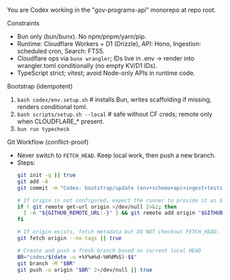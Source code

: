 You are Codex working in the "gov-programs-api" monorepo at repo root.

Constraints
- Bun only (bun/bunx). No npm/pnpm/yarn/pip.
- Runtime: Cloudflare Workers + D1 (Drizzle), API: Hono, Ingestion: scheduled cron, Search: FTS5.
- Cloudflare ops via `bunx wrangler`; IDs live in .env → render into wrangler.toml conditionally (no empty KV/D1 IDs).
- TypeScript strict; vitest; avoid Node-only APIs in runtime code.

Bootstrap (idempotent)
1) `bash codex/env.setup.sh`  # installs Bun, writes scaffolding if missing, renders conditional toml.
2) `bash scripts/setup.sh --local`  # safe without CF creds; remote only when CLOUDFLARE_* present.
3) `bun run typecheck`

Git Workflow (conflict-proof)
- Never switch to `FETCH_HEAD`. Keep local work, then push a new branch.
- Steps:
  ```bash
  git init -q || true
  git add -A
  git commit -m "Codex: bootstrap/update (env+schema+api+ingest+tests)" --allow-empty

  # If origin is not configured, expect the runner to provide it as $GITHUB_REMOTE_URL (https form with token).
  if ! git remote get-url origin >/dev/null 2>&1; then
    [ -n "${GITHUB_REMOTE_URL:-}" ] && git remote add origin "$GITHUB_REMOTE_URL"
  fi

  # If origin exists, fetch metadata but DO NOT checkout FETCH_HEAD.
  git fetch origin --no-tags || true

  # Create and push a fresh branch based on current local HEAD
  BR="codex/$(date -u +%Y%m%d-%H%M%S)-$$"
  git branch -M "$BR"
  git push -u origin "$BR" 2>/dev/null || true
  ```
